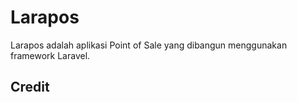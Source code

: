 # Larapos

Larapos adalah aplikasi Point of Sale yang dibangun menggunakan framework Laravel.

## Credit

[laravel-coreui-vue]: https://github.com/adenvt/laravel-coreui-vue